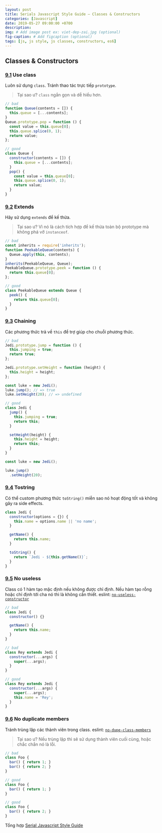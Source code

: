 ```yaml
---
layout: post
title: Serials Javascript Style Guide – Classes & Constructors
categories: [Javascript]
date: 2019-05-27 09:00:00 +0700
description: 
img: # Add image post ex: viet-dep-zai.jpg (optional)
fig-caption: # Add figcaption (optional)
tags: [js, js style, js classes, constructors, es6]
---
```


## Classes & Constructors

<a name="constructors--use-class"></a><a name="9.1"></a>
### [9.1](#constructors--use-class) Use class
Luôn sử dụng `class`. Tránh thao tác trực tiếp `prototype`.

> Tại sao ư? `class` ngắn gọn và dễ hiểu hơn.

```javascript
// bad
function Queue(contents = []) {
  this.queue = [...contents];
}
Queue.prototype.pop = function () {
  const value = this.queue[0];
  this.queue.splice(0, 1);
  return value;
};

// good
class Queue {
  constructor(contents = []) {
    this.queue = [...contents];
  }
  pop() {
    const value = this.queue[0];
    this.queue.splice(0, 1);
    return value;
  }
}
```

<a name="constructors--extends"></a><a name="9.2"></a>
### [9.2](#constructors--extends) Extends
Hãy sử dụng `extends` để kế thừa.

> Tại sao ư? Vì nó là cách tích hợp để kế thừa toàn bộ prototype mà không phá vỡ `instanceof`.

```javascript
// bad
const inherits = require('inherits');
function PeekableQueue(contents) {
  Queue.apply(this, contents);
}
inherits(PeekableQueue, Queue);
PeekableQueue.prototype.peek = function () {
  return this.queue[0];
};

// good
class PeekableQueue extends Queue {
  peek() {
    return this.queue[0];
  }
}
```

<a name="constructors--chaining"></a><a name="9.3"></a>
### [9.3](#constructors--chaining) Chaining
Các phương thức trả về `this` để trợ giúp cho chuỗi phương thức.

```javascript
// bad
Jedi.prototype.jump = function () {
  this.jumping = true;
  return true;
};

Jedi.prototype.setHeight = function (height) {
  this.height = height;
};

const luke = new Jedi();
luke.jump(); // => true
luke.setHeight(20); // => undefined

// good
class Jedi {
  jump() {
    this.jumping = true;
    return this;
  }

  setHeight(height) {
    this.height = height;
    return this;
  }
}

const luke = new Jedi();

luke.jump()
  .setHeight(20);
```

<a name="constructors--tostring"></a><a name="9.4"></a>
### [9.4](#constructors--tostring) Tostring
Có thể custom phương thức `toString()` miễn sao nó hoạt động tốt và không gây ra side effects.

```javascript
class Jedi {
  constructor(options = {}) {
    this.name = options.name || 'no name';
  }

  getName() {
    return this.name;
  }

  toString() {
    return `Jedi - ${this.getName()}`;
  }
}
```

<a name="constructors--no-useless"></a><a name="9.5"></a>
### [9.5](#constructors--no-useless) No useless
Class có 1 hàm tạo mặc định nếu không được chỉ định. Nếu hàm tạo rỗng hoặc chỉ định tới cha nó thì là không cần thiết. eslint: [`no-useless-constructor`](https://eslint.org/docs/rules/no-useless-constructor)

```javascript
// bad
class Jedi {
  constructor() {}

  getName() {
    return this.name;
  }
}

// bad
class Rey extends Jedi {
  constructor(...args) {
    super(...args);
  }
}

// good
class Rey extends Jedi {
  constructor(...args) {
    super(...args);
    this.name = 'Rey';
  }
}
```

<a name="classes--no-duplicate-members"></a>
### [9.6](#classes--no-duplicate-members) No duplicate members
Tránh trùng lặp các thành viên trong class. eslint: [`no-dupe-class-members`](https://eslint.org/docs/rules/no-dupe-class-members)

> Tại sao ư? Nếu trùng lặp thì sẽ sử dụng thành viên cuối cùng, hoặc chắc chắn nó là lỗi.

```javascript
// bad
class Foo {
  bar() { return 1; }
  bar() { return 2; }
}

// good
class Foo {
  bar() { return 1; }
}

// good
class Foo {
  bar() { return 2; }
}
```

Tổng hợp [Serial Javascript Style Guide](/2019/05/17/serials-javascript-style-guide/)